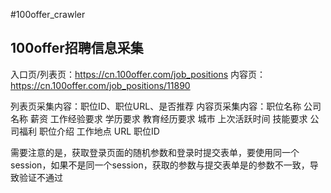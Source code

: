 #100offer_crawler
## 100offer招聘信息采集 
入口页/列表页：https://cn.100offer.com/job_positions
内容页：https://cn.100offer.com/job_positions/11890

列表页采集内容：职位ID、职位URL、是否推荐
内容页采集内容：职位名称 公司名称 薪资 工作经验要求 学历要求 教育经历要求 城市
             上次活跃时间 技能要求 公司福利 职位介绍 工作地点 URL 职位ID


需要注意的是，获取登录页面的随机参数和登录时提交表单，要使用同一个session，如果不是同一个session，获取的参数与提交表单是的参数不一致，导致验证不通过

